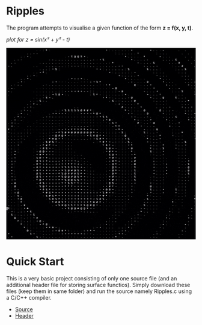 # Ripples

The program attempts to visualise a given function of the form **z = f(x, y, t)**.

_plot for z = sin(x² + y² - t)_

![](images/Ripples.gif)

# Quick Start 

This is a very basic project consisting of only one source file (and an additional header file for storing surface functios). Simply download these files (keep them in same folder) and run the source namely Ripples.c using a C/C++ compiler.

- [Source](https://raw.githubusercontent.com/abhinav841/Ripples/main/Ripples.c)
- [Header](https://raw.githubusercontent.com/abhinav841/Ripples/main/fav_fxns/surface.h)
